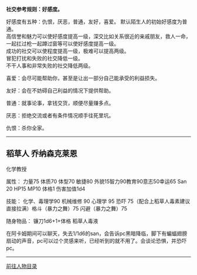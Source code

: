 
**社交参考规则：好感度。**

好感度有五种：仇恨，厌恶，普通，友好，喜爱。
默认陌生人的初始好感度为普通。  
高信誉和魅力可以使好感度提高一级，深交比如关系很近的亲戚朋友，救人一命，一起扛过枪一起蹲过窗等可以使好感度提高一级。  
成功的社交可以使程度提高一级，极难可以提高两级。  
冒犯打扰和失败的社交降低一级。  
不干人事和非常失败的社交降低两级。  

喜爱：会尽可能帮助你，甚至是让出一部分自己能承受的利益损失。

友好：会在不妨碍自己利益的情况下提供帮助。

普通：就事论事，拿钱交货，顺便尽量赚多点。

厌恶：拒绝交流或者有条件情况顺手往死里坑。

仇恨：杀你全家。

---
## 稻草人 乔纳森克莱恩 

化学教授

属性：
力量75 体质70 体型70 敏捷80 外貌15智力90教育90意志50幸运65 San 20 HP15 MP10 体格1 伤害加值1d4

技能：
化学、毒理学90 机械维修 90 心理学 95 恐吓 75（配合上稻草人毒素建议直接拉满）格斗（暴力之舞）75 闪避（暴力之舞）75

随身物品：
镰刀1d6+1+体格
稻草人毒液

在阿卡姆期间可以聊天，失去1/1d6的san，会告诉pc黑暗降临，脚下有蝙蝠翅膀扇动的声音，pc可以过个灵感来听，已经听到的就不用了。会谈论恐惧，并恐吓pc。


---

[前往人物目录](../人物目录.md)